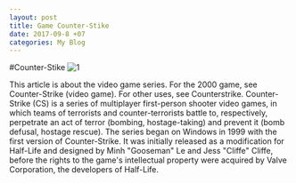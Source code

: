 ```yaml
---
layout: post
title: Game Counter-Stike
date: 2017-09-8 +07
categories: My Blog
---
```


#Counter-Stike
![1](https://www.google.co.th/imgres?imgurl=https%3A%2F%2Fnotebookspec.com%2Fweb%2Fwp-content%2Fuploads%2F2017%2F07%2FCSGO-Feature.png&imgrefurl=https%3A%2F%2Fthaitechnewsfeed.com%2Ftag%2Fcsgo%2F&docid=urNoqlqEhgEPnM&tbnid=m0h90QWM4WMDdM%3A&vet=10ahUKEwi9yfeO25TWAhWBLY8KHX0RCy4QMwgrKAAwAA..i&w=940&h=400&bih=669&biw=1366&q=csgo&ved=0ahUKEwi9yfeO25TWAhWBLY8KHX0RCy4QMwgrKAAwAA&iact=mrc&uact=8)


This article is about the video game series. For the 2000 game, see Counter-Strike (video game). For other uses, see Counterstrike.
Counter-Strike (CS) is a series of multiplayer first-person shooter video games, in which teams of terrorists and counter-terrorists battle to, respectively, perpetrate an act of terror (bombing, hostage-taking) and prevent it (bomb defusal, hostage rescue). The series began on Windows in 1999 with the first version of Counter-Strike. It was initially released as a modification for Half-Life and designed by Minh "Gooseman" Le and Jess "Cliffe" Cliffe, before the rights to the game's intellectual property were acquired by Valve Corporation, the developers of Half-Life.

